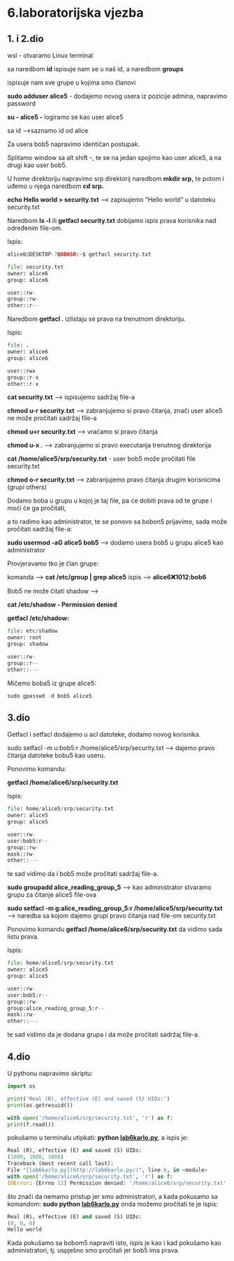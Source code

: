 # 6.laboratorijska vjezba

## 1. i 2.dio

wsl - otvaramo Linux terminal

sa naredbom **id** ispisuje nam se u naš id, a naredbom **groups**

ispisuje nam sve grupe u kojima smo članovi

**sudo adduser alice5** - dodajemo novog usera iz pozicije admina, napravimo password

**su - alice5 -** logiramo se kao user alice5 

sa id —>saznamo id od alice

Za usera bob5 napravimo identičan postupak.

Splitamo window sa alt shift -, te se na jedan spojimo kao user alice5, a na drugi kao user bob5.

U home direktoriju napravimo srp direktorij naredbom **mkdir srp,** te potom i uđemo u njega naredbom **cd srp.**

**echo Hello world > security.txt**  —> zapisujemo “Hello world” u datoteku security.txt

Naredbom **ls -l** ili **getfacl security.txt** dobijamo ispis prava korisnika nad određenim file-om.

 Ispis:

```python
alice6@DESKTOP-7Q0BASR:~$ getfacl security.txt

file: security.txt
owner: alice6
group: alice6

user::rw-
group::rw-
other::r--
```

Naredbom **getfacl .** izlistaju se prava na trenutnom direktoriju.

Ispis:

```python
file: .
owner: alice6
group: alice6

user::rwx
group::r-x
other::r-x
```

**cat security.txt**  —>  ispisujemo sadržaj file-a

**chmod u-r security.txt**  —> zabranjujemo si pravo čitanja, znači user alice5 ne može pročitati sadržaj file-a

**chmod u+r security.txt**  —> vraćamo si pravo čitanja

**chmod u-x .** —> zabranjujemo si pravo executanja trenutnog direktorija

**cat /home/alice5/srp/security.txt** - user bob5 može pročitati file security.txt

**chmod o-r security.txt**  —> zabranjujemo pravo čitanja drugim korisnicima (grupi others)

Dodamo boba u grupu u kojoj je taj file, pa će dobiti prava od te grupe i moći će ga pročitati,

a to radimo kao administrator, te se ponovo sa bobon5 prijavimo, sada može pročitati sadržaj file-a:

**sudo usermod -aG alice5 bob5** —> dodamo usera bob5 u grupu alice5 kao administrator

Provjeravamo tko je član grupe: 

komanda —> **cat /etc/group | grep alice5**
ispis —> **alice6:x:1012:bob6**

Bob5 ne može čitati shadow —> 

**cat /etc/shadow - Permission denied**

 **getfacl /etc/shadow:**

```python
file: etc/shadow
owner: root
group: shadow

user::rw-
group::r--
other::---
```

Mičemo boba5 iz grupe alice5:

```python
sudo gpasswd -d bob5 alice5
```

## 3.dio

Getfacl i setfacl dodajemo u acl datoteke, dodamo novog korisnika.

sudo setfacl -m u:bob5:r /home/alice5/srp/security.txt —> dajemo pravo čitanja datoteke bobu5 kao useru.

Ponovimo komandu:

**getfacl /home/alice6/srp/security.txt**

Ispis:

```python
file: home/alice5/srp/security.txt
owner: alice5
group: alice5

user::rw-
user:bob5:r--
group::rw-
mask::rw-
other::---
```

te sad vidimo da i bob5 može pročitati sadržaj file-a.

**sudo groupadd alice_reading_group_5** —> kao administrator stvaramo grupu za čitanje alice5 file-ova

**sudo setfacl -m g:alice_reading_group_5:r /home/alice5/srp/security.txt** —> naredba sa kojom dajemo grupi pravo čitanja nad file-om security.txt

Ponovimo komandu **getfacl /home/alice6/srp/security.txt** da vidimo sada listu prava.

Ispis:

```python
file: home/alice5/srp/security.txt
owner: alice5
group: alice5

user::rw-
user:bob5:r--
group::rw-
group:alice_reading_group_5:r--
mask::rw-
other::---
```

te sad vidimo da je dodana grupa i da može pročitati sadržaj file-a.

## 4.dio

U pythonu napravimo skriptu: 

```python
import os

print('Real (R), effective (E) and saved (S) UIDs:')
print(os.getresuid())

with open('/home/alice6/srp/security.txt', 'r') as f:
print(f.read())
```

pokušamo u terminalu utipkati: **python [lab6karlo.py](http://lab6karlo.py/)**, a ispis je:

```python
Real (R), effective (E) and saved (S) UIDs:
(1000, 1000, 1000)
Traceback (most recent call last):
File "[lab6karlo.py](http://lab6karlo.py/)", line 6, in <module>
with open('/home/alice6/srp/security.txt', 'r') as f:
IOError: [Errno 13] Permission denied: '/home/alice6/srp/security.txt'
```

što znači da nemamo pristup jer smo administratori, a kada pokusamo sa komandom:  **sudo python [lab6karlo.py](http://lab6karlo.py/)** onda možemo pročitati te je ispis:

```python
Real (R), effective (E) and saved (S) UIDs:
(0, 0, 0)
Hello world
```

Kada pokušamo sa bobom5 napraviti isto, ispis je kao i kad pokušamo kao administratori, tj. uspješno smo pročitali jer bob5 ima prava.